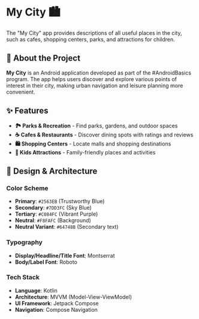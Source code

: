 # My City 🏙️

The "My City" app provides descriptions of all useful places in the city, such as cafes, shopping centers, parks, and attractions for children.

## 📱 About the Project

**My City** is an Android application developed as part of the #AndroidBasics program. The app helps users discover and explore various points of interest in their city, making urban navigation and leisure planning more convenient.

## ✨ Features

- **🏞️ Parks & Recreation** - Find parks, gardens, and outdoor spaces
- **☕ Cafes & Restaurants** - Discover dining spots with ratings and reviews  
- **🛍️ Shopping Centers** - Locate malls and shopping destinations
- **🎠 Kids Attractions** - Family-friendly places and activities

## 🎨 Design & Architecture

### Color Scheme
- **Primary**: `#2563EB` (Trustworthy Blue)
- **Secondary**: `#7DD3FC` (Sky Blue) 
- **Tertiary**: `#C084FC` (Vibrant Purple)
- **Neutral**: `#F8FAFC` (Background)
- **Neutral Variant**: `#64748B` (Secondary text)

### Typography
- **Display/Headline/Title Font**: Montserrat
- **Body/Label Font**: Roboto

### Tech Stack
- **Language**: Kotlin
- **Architecture**: MVVM (Model-View-ViewModel)
- **UI Framework**: Jetpack Compose
- **Navigation**: Compose Navigation
